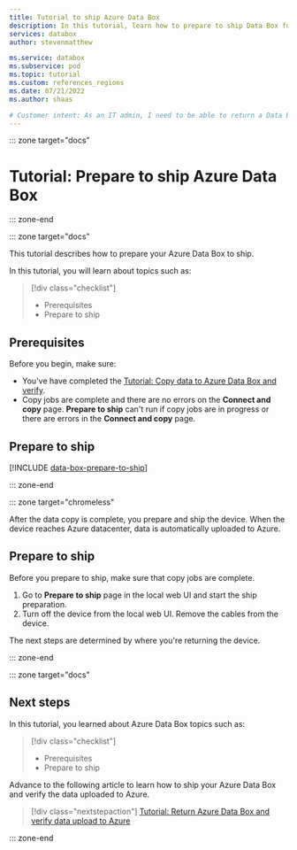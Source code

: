 ```yaml
---
title: Tutorial to ship Azure Data Box
description: In this tutorial, learn how to prepare to ship Data Box for return.
services: databox
author: stevenmatthew

ms.service: databox
ms.subservice: pod
ms.topic: tutorial
ms.custom: references_regions
ms.date: 07/21/2022
ms.author: shaas

# Customer intent: As an IT admin, I need to be able to return a Data Box to upload on-premises data from my server onto Azure.
---
```


::: zone target="docs"

# Tutorial: Prepare to ship Azure Data Box

::: zone-end

::: zone target="docs"

This tutorial describes how to prepare your Azure Data Box to ship.

In this tutorial, you will learn about topics such as:

> [!div class="checklist"]
>
> * Prerequisites
> * Prepare to ship

## Prerequisites

Before you begin, make sure:

* You've have completed the [Tutorial: Copy data to Azure Data Box and verify](data-box-deploy-copy-data.md).
* Copy jobs are complete and there are no errors on the **Connect and copy** page. **Prepare to ship** can't run if copy jobs are in progress or there are errors in the **Connect and copy** page.

## Prepare to ship

[!INCLUDE [data-box-prepare-to-ship](../../includes/data-box-prepare-to-ship.md)]

::: zone-end

::: zone target="chromeless"

After the data copy is complete, you prepare and ship the device. When the device reaches Azure datacenter, data is automatically uploaded to Azure.

## Prepare to ship

Before you prepare to ship, make sure that copy jobs are complete.

1. Go to **Prepare to ship** page in the local web UI and start the ship preparation.
2. Turn off the device from the local web UI. Remove the cables from the device.

The next steps are determined by where you're returning the device.

::: zone-end

::: zone target="docs"

## Next steps
In this tutorial, you learned about Azure Data Box topics such as:

> [!div class="checklist"]
> * Prerequisites
> * Prepare to ship

Advance to the following article to learn how to ship your Azure Data Box and verify the data uploaded to Azure. 

> [!div class="nextstepaction"]
> [Tutorial: Return Azure Data Box and verify data upload to Azure](data-box-deploy-picked-up.md)

::: zone-end
